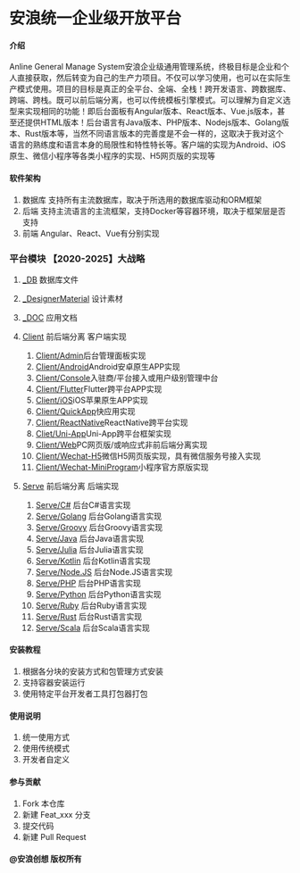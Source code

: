 # 安浪统一企业级开放平台

#### 介绍
Anline General Manage System安浪企业级通用管理系统，终极目标是企业和个人直接获取，然后转变为自己的生产力项目。不仅可以学习使用，也可以在实际生产模式使用。项目的目标是真正的全平台、全端、全栈！跨开发语言、跨数据库、跨端、跨栈。既可以前后端分离，也可以传统模板引擎模式。可以理解为自定义选型来实现相同的功能！即后台面板有Angular版本、React版本、Vue.js版本，甚至还提供HTML版本！后台语言有Java版本、PHP版本、Nodejs版本、Golang版本、Rust版本等，当然不同语言版本的完善度是不会一样的，这取决于我对这个语言的熟练度和语言本身的局限性和特性特长等。客户端的实现为Android、iOS原生、微信小程序等各类小程序的实现、H5网页版的实现等

#### 软件架构
1.  数据库 支持所有主流数据库，取决于所选用的数据库驱动和ORM框架
1.  后端 支持主流语言的主流框架，支持Docker等容器环境，取决于框架层是否支持
1.  前端 Angular、React、Vue有分别实现

### 平台模块 【2020-2025】大战略
1. [_DB](_DB) 数据库文件
1. [_DesignerMaterial](_DesignerMaterial) 设计素材
1. [_DOC](_DOC) 应用文档
1. [Client](Client) 前后端分离 客户端实现
    1. [Client/Admin](Client/Admin)后台管理面板实现
    1. [Client/Android](Client/Android)Android安卓原生APP实现
    1. [Client/Console](Client/Console)入驻商/平台接入或用户级别管理中台
    1. [Client/Flutter](Client/Flutter)Flutter跨平台APP实现
    1. [Client/iOS](Client/iOS)iOS苹果原生APP实现
    1. [Client/QuickApp](CLient/QuickApp)快应用实现
    1. [Client/ReactNative](Client/ReactNative)ReactNative跨平台实现
    1. [Cliet/Uni-App](Cliet/Uni-App)Uni-App跨平台框架实现
    1. [Client/Web](Client/Web)PC网页版/或响应式非前后端分离实现
    1. [Client/Wechat-H5](Client/Wechat-H5)微信H5网页版实现，具有微信服务号接入实现
    1. [Client/Wechat-MiniProgram](Client/Wechat-MiniProgram)小程序官方原版实现
    
1. [Serve](Serve) 前后端分离 后端实现
    1. [Serve/C#](Serve/C#) 后台C#语言实现
    1. [Serve/Golang](Serve/Golang) 后台Golang语言实现
    1. [Serve/Groovy](Serve/Groovy) 后台Groovy语言实现
    1. [Serve/Java](Serve/Java) 后台Java语言实现
    1. [Serve/Julia](Serve/Julia) 后台Julia语言实现
    1. [Serve/Kotlin](Serve/Kotlin) 后台Kotlin语言实现
    1. [Serve/Node.JS](Serve/Node.JS) 后台Node.JS语言实现
    1. [Serve/PHP](Serve/PHP) 后台PHP语言实现
    1. [Serve/Python](Serve/Python) 后台Python语言实现
    1. [Serve/Ruby](Serve/Ruby) 后台Ruby语言实现
    1. [Serve/Rust](Serve/Rust) 后台Rust语言实现
    1. [Serve/Scala](Serve/Scala) 后台Scala语言实现

#### 安装教程

1.  根据各分块的安装方式和包管理方式安装
2.  支持容器安装运行
3.  使用特定平台开发者工具打包器打包

#### 使用说明

1.  统一使用方式
2.  使用传统模式
3.  开发者自定义

#### 参与贡献

1.  Fork 本仓库
2.  新建 Feat_xxx 分支
3.  提交代码
4.  新建 Pull Request


#### @安浪创想  版权所有
